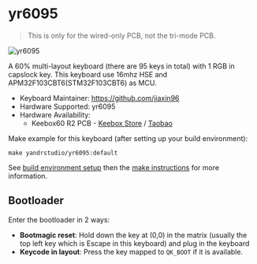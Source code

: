 # yr6095

> This is only for the wired-only PCB, not the tri-mode PCB.

![yr6095](https://i.imgur.com/k2SVb94h.png)

A 60% multi-layout keyboard (there are 95 keys in total) with 1 RGB in capslock key.
This keyboard use 16mhz HSE and APM32F103CBT6(STM32F103CBT6) as MCU.

- Keyboard Maintainer: https://github.com/jiaxin96
- Hardware Supported: yr6095
- Hardware Availability:
  - Keebox60 R2 PCB - [Keebox Store](https://keebox.store/products/keebox60-r2-pcb) / [Taobao](https://item.taobao.com/item.htm?id=800145163764)

Make example for this keyboard (after setting up your build environment):

    make yandrstudio/yr6095:default

See [build environment setup](https://docs.qmk.fm/#/getting_started_build_tools) then the [make instructions](https://docs.qmk.fm/#/getting_started_make_guide) for more information.

## Bootloader

Enter the bootloader in 2 ways:

- **Bootmagic reset**: Hold down the key at (0,0) in the matrix (usually the top left key which is Escape in this keyboard) and plug in the keyboard
- **Keycode in layout**: Press the key mapped to `QK_BOOT` if it is available.
